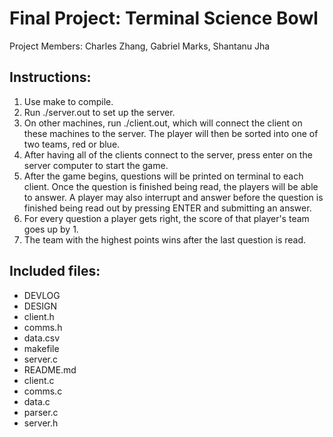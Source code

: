 # Final Project: Terminal Science Bowl

Project Members: Charles Zhang, Gabriel Marks, Shantanu Jha

<h2>Instructions:</h2>

1. Use make to compile. 
2. Run ./server.out to set up the server. 
3. On other machines, run ./client.out, which will connect the client on these machines to the server. The player will then be sorted into one of two teams, red or blue.
4. After having all of the clients connect to the server, press enter on the server computer to start the game. 
5. After the game begins, questions will be printed on terminal to each client. Once the question is finished being read, the players will be able to answer. A player may also interrupt and answer before the question is finished being read out by pressing ENTER and submitting an answer.
6. For every question a player gets right, the score of that player's team goes up by 1. 
7. The team with the highest points wins after the last question is read.

<h2>Included files:</h2>

- DEVLOG
- DESIGN			
- client.h	
- comms.h		
- data.csv	
- makefile	
- server.c
- README.md	
- client.c	
- comms.c				
- data.c	
- parser.c 
- server.h
